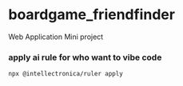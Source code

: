 # boardgame_friendfinder
Web Application Mini project

### apply ai rule for who want to vibe code
```sh
npx @intellectronica/ruler apply
```